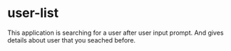 # user-list
This application is searching for a user after user input prompt. And gives details about user that you seached before.

